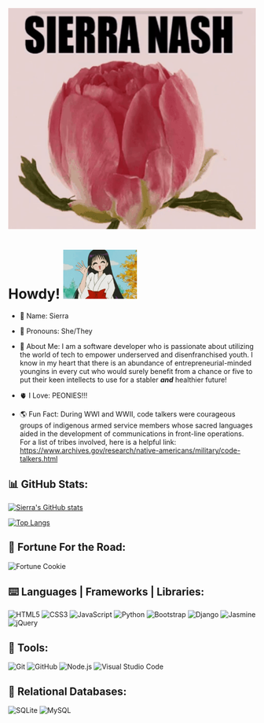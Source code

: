 <img src="peony.gif" width="100%" height="450px">

# Howdy! <img src="sailormars.gif" height="100px" width="150px"> 

- 🌄 Name: Sierra

- 🎀 Pronouns: She/They

- 📖 About Me: I am a software developer who is passionate about utilizing the world of tech to empower underserved and disenfranchised youth. I know in my heart that there is an abundance of entrepreneurial-minded youngins in every cut who would surely benefit from a chance or five to put their keen intellects to use for a stabler ***and*** healthier future! 

- 🫀 I Love: PEONIES!!! 

- 🌎 Fun Fact: During WWI and WWII, code talkers were courageous groups of indigenous armed service members whose sacred languages aided in the development of communications in front-line operations. For a list of tribes involved, here is a helpful link: https://www.archives.gov/research/native-americans/military/code-talkers.html 

## 📊 GitHub Stats:
[![Sierra's GitHub stats](https://github-readme-stats.vercel.app/api?username=sasianan19&show_icons=true&theme=dracula)](https://github.com/anuraghazra/github-readme-stats)

[![Top Langs](https://github-readme-stats.vercel.app/api/top-langs/?username=sasianan19&layout=compact&theme=dracula)](https://github.com/anuraghazra/github-readme-stats)

## 🌟 Fortune For the Road:
![Fortune Cookie](https://digital-fortune-cookies-api.herokuapp.com/)

## ⌨️ Languages | Frameworks | Libraries:

![HTML5](https://img.shields.io/badge/-HTML5-E34F26?logo=html5&logoColor=white&style=plastic)
![CSS3](https://img.shields.io/badge/-CSS3-1572B6?logo=css3&logoColor=white&style=plastic)
![JavaScript](https://img.shields.io/badge/-JavaScript-F7DF1E?logo=javascript&logoColor=white&style=plastic)
![Python](https://img.shields.io/badge/-Python-3776AB?logo=python&logoColor=white&style=plastic)
![Bootstrap](https://img.shields.io/badge/-Bootstrap-7952B3?logo=bootstrap&logoColor=white&style=plastic)
![Django](https://img.shields.io/badge/-Django-092E20?logo=django&logoColor=white&style=plastic)
![Jasmine](https://img.shields.io/badge/-Jasmine-8A4182?logo=jasmine&logoColor=white&style=plastic)
![jQuery](https://img.shields.io/badge/-jQuery-0769AD?logo=jquery&logoColor=white&style=plastic)
          
## 🧰 Tools:
![Git](https://img.shields.io/badge/-Git-F05032?logo=git&logoColor=white&style=plastic)
![GitHub](https://img.shields.io/badge/-GitHub-181717?logo=github&logoColor=white&style=plastic)
![Node.js](https://img.shields.io/badge/-Node.js-339933?logo=nodedotjs&logoColor=white&style=plastic)
![Visual Studio Code](https://img.shields.io/badge/-Visual%20Studio%20Code-007ACC?logo=visualstudiocode&logoColor=white&style=plastic)  
         
## 📓 Relational Databases:
![SQLite](https://img.shields.io/badge/-SQLite-003B57?logo=sqlite&logoColor=white&style=plastic)
![MySQL](https://img.shields.io/badge/-MySQL-4479A1?logo=mysql&logoColor=white&style=plastic)
       
          
          
                
          
